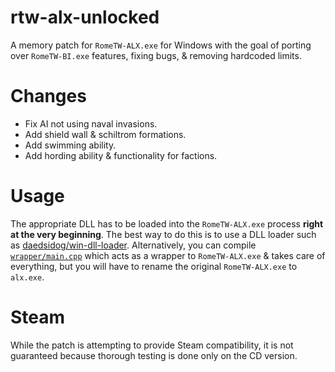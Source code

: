# rtw-alx-unlocked
A memory patch for `RomeTW-ALX.exe` for Windows with the goal of porting over `RomeTW-BI.exe` features, fixing bugs, & removing hardcoded limits.

# Changes
* Fix AI not using naval invasions.
* Add shield wall & schiltrom formations.
* Add swimming ability.
* Add hording ability & functionality for factions.

# Usage
The appropriate DLL has to be loaded into the `RomeTW-ALX.exe` process **right at the very beginning**. The best way to do this is to use a DLL loader such as [daedsidog/win-dll-loader](https://github.com/daedsidog/win-dll-loader).
Alternatively, you can compile [`wrapper/main.cpp`](https://github.com/daedsidog/rtw-alx-unlocked/blob/master/wrapper/main.cpp) which acts as a wrapper to `RomeTW-ALX.exe` & takes care of everything, but you will have to rename the original `RomeTW-ALX.exe` to `alx.exe`.

# Steam
While the patch is attempting to provide Steam compatibility, it is not guaranteed because thorough testing is done only on the CD version.
